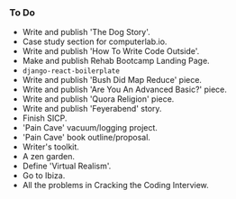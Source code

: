 ### To Do
- Write and publish 'The Dog Story'.
- Case study section for computerlab.io.
- Write and publish 'How To Write Code Outside'.
- Make and publish Rehab Bootcamp Landing Page.
- `django-react-boilerplate`
- Write and publish 'Bush Did Map Reduce' piece.
- Write and publish 'Are You An Advanced Basic?' piece.
- Write and publish 'Quora Religion' piece.
- Write and publish 'Feyerabend' story.
- Finish SICP.
- 'Pain Cave' vacuum/logging project.
- 'Pain Cave' book outline/proposal.
- Writer's toolkit.
- A zen garden.
- Define 'Virtual Realism'.
- Go to Ibiza.
- All the problems in Cracking the Coding Interview.

